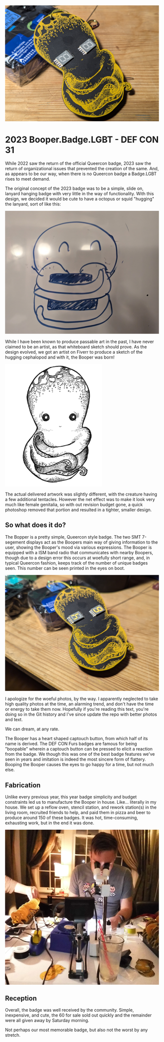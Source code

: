 ![booper badge](media/PXL_20240726_015126983.jpg)

 # 2023 Booper.Badge.LGBT - DEF CON 31

While 2022 saw the return of the official Queercon badge, 2023 saw the return of organizational issues that prevented the creation of the same.  And, as appears to be our way, when there is no Queercon badge a Badge.LGBT rises to meet demand.

The original concept of the 2023 badge was to be a simple, slide on, lanyard hanging badge with very little in the way of functionality.  With this design, we decided it would be cute to have a octopus or squid "hugging" the lanyard, sort of like this:

![early badge sketch](media/PXL_20230717_025706202.jpg)

While I have been known to produce passable art in the past, I have never claimed to be an artist, as that whiteboard sketch should prove.  As the design evolved, we got an artist on Fiverr to produce a sketch of the hugging cephalopod and with it, the Booper was born!



<img src="media/booperart.bmp" height="400">

The actual delivered artwork was slightly different, with the creature having a few additional tentacles.  However the net effect was to make it look very much like female genitalia, so with out revision budget gone, a quick photoshop removed that portion and resulted in a tighter, smaller design.

## So what does it do?

The Bopper is a pretty simple, Queercon style badge.  The two SMT 7-segement displays act as the Boopers main way of giving information to the user, showing the Booper's mood via various expressions.  The Booper is equipped with a ISM band radio that communicates with nearby Boopers, though due to a design error this occurs at woefully short range, and, in typical Queercon fashion, keeps track of the number of unique badges seen.  This number can be seen printed in the eyes on boot.

![booper displaying badge count](media/PXL_20240726_015302892.jpg)

I apologize for the woeful photos, by the way.  I apparently neglected to take high quality photos at the time, an alarming trend, and don't have the time or energy to take them now.  Hopefully if you're reading this text, you're doing so in the Git history and I've since update the repo with better photos and text.

We can dream, at any rate.

The Booper has a heart shaped captouch button, from which half of its name is derived.  The DEF CON Furs badges are famous for being "boopable" wherein a captouch button can be pressed to elicit a reaction from the badge.  We though this was one of the best badge features we've seen in years and imitation is indeed the most sincere form of flattery.  Booping the Booper causes the eyes to go happy for a time, but not much else.

## Fabrication

Unlike every previous year, this year badge simplicity and budget constraints led us to manufacture the Booper in house.  Like... literally in my house.  We set up a reflow oven, stencil station, and rework station(s) in the living room, recruited friends to help, and paid them in pizza and beer to produce around 150 of these badges.  It was hot, time-consuming, exhausting work, but in the end it was done.

![badge fabrication](media/DSCF0030.JPG)

## Reception

Overall, the badge was well received by the community.  Simple, inexpensive, and cute, the 60 for sale sold out quickly and the remainder were all given away by Saturday morning.

Not perhaps our most memorable badge, but also not the worst by any stretch.
